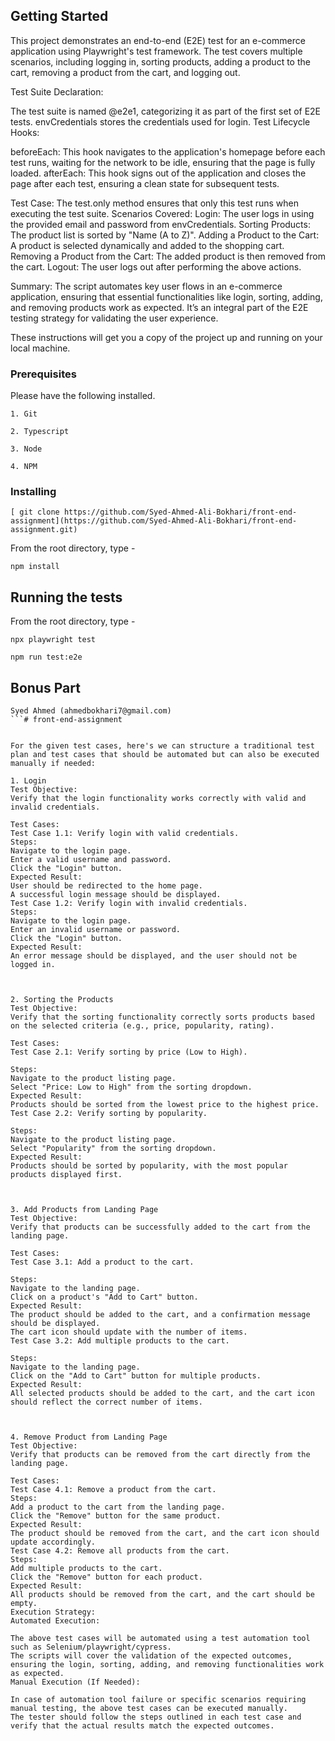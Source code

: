
## Getting Started

This project demonstrates an end-to-end (E2E) test for an e-commerce application using Playwright's test framework. The test covers multiple scenarios, including logging in, sorting products, adding a product to the cart, removing a product from the cart, and logging out.

Test Suite Declaration:

The test suite is named @e2e1, categorizing it as part of the first set of E2E tests.
envCredentials stores the credentials used for login.
Test Lifecycle Hooks:

beforeEach: This hook navigates to the application's homepage before each test runs, waiting for the network to be idle, ensuring that the page is fully loaded.
afterEach: This hook signs out of the application and closes the page after each test, ensuring a clean state for subsequent tests.

Test Case:
The test.only method ensures that only this test runs when executing the test suite.
Scenarios Covered:
Login: The user logs in using the provided email and password from envCredentials.
Sorting Products: The product list is sorted by "Name (A to Z)".
Adding a Product to the Cart: A product is selected dynamically and added to the shopping cart.
Removing a Product from the Cart: The added product is then removed from the cart.
Logout: The user logs out after performing the above actions.

Summary:
The script automates key user flows in an e-commerce application, ensuring that essential functionalities like login, sorting, adding, and removing products work as expected. It’s an integral part of the E2E testing strategy for validating the user experience.


These instructions will get you a copy of the project up and running on your local machine.

### Prerequisites

Please have the following installed.

```
1. Git

2. Typescript

3. Node

4. NPM
```

### Installing

```
[ git clone https://github.com/Syed-Ahmed-Ali-Bokhari/front-end-assignment](https://github.com/Syed-Ahmed-Ali-Bokhari/front-end-assignment.git)
```

From the root directory, type -

```
npm install
```

## Running the tests

From the root directory, type -

```
npx playwright test
```

```
npm run test:e2e
```

## Bonus Part

```
Syed Ahmed (ahmedbokhari7@gmail.com)
```# front-end-assignment


For the given test cases, here's we can structure a traditional test plan and test cases that should be automated but can also be executed manually if needed:

1. Login
Test Objective:
Verify that the login functionality works correctly with valid and invalid credentials.

Test Cases:
Test Case 1.1: Verify login with valid credentials.
Steps:
Navigate to the login page.
Enter a valid username and password.
Click the "Login" button.
Expected Result:
User should be redirected to the home page.
A successful login message should be displayed.
Test Case 1.2: Verify login with invalid credentials.
Steps:
Navigate to the login page.
Enter an invalid username or password.
Click the "Login" button.
Expected Result:
An error message should be displayed, and the user should not be logged in.



2. Sorting the Products
Test Objective:
Verify that the sorting functionality correctly sorts products based on the selected criteria (e.g., price, popularity, rating).

Test Cases:
Test Case 2.1: Verify sorting by price (Low to High).

Steps:
Navigate to the product listing page.
Select "Price: Low to High" from the sorting dropdown.
Expected Result:
Products should be sorted from the lowest price to the highest price.
Test Case 2.2: Verify sorting by popularity.

Steps:
Navigate to the product listing page.
Select "Popularity" from the sorting dropdown.
Expected Result:
Products should be sorted by popularity, with the most popular products displayed first.



3. Add Products from Landing Page
Test Objective:
Verify that products can be successfully added to the cart from the landing page.

Test Cases:
Test Case 3.1: Add a product to the cart.

Steps:
Navigate to the landing page.
Click on a product's "Add to Cart" button.
Expected Result:
The product should be added to the cart, and a confirmation message should be displayed.
The cart icon should update with the number of items.
Test Case 3.2: Add multiple products to the cart.

Steps:
Navigate to the landing page.
Click on the "Add to Cart" button for multiple products.
Expected Result:
All selected products should be added to the cart, and the cart icon should reflect the correct number of items.



4. Remove Product from Landing Page
Test Objective:
Verify that products can be removed from the cart directly from the landing page.

Test Cases:
Test Case 4.1: Remove a product from the cart.
Steps:
Add a product to the cart from the landing page.
Click the "Remove" button for the same product.
Expected Result:
The product should be removed from the cart, and the cart icon should update accordingly.
Test Case 4.2: Remove all products from the cart.
Steps:
Add multiple products to the cart.
Click the "Remove" button for each product.
Expected Result:
All products should be removed from the cart, and the cart should be empty.
Execution Strategy:
Automated Execution:

The above test cases will be automated using a test automation tool such as Selenium/playwright/cypress.
The scripts will cover the validation of the expected outcomes, ensuring the login, sorting, adding, and removing functionalities work as expected.
Manual Execution (If Needed):

In case of automation tool failure or specific scenarios requiring manual testing, the above test cases can be executed manually.
The tester should follow the steps outlined in each test case and verify that the actual results match the expected outcomes.
